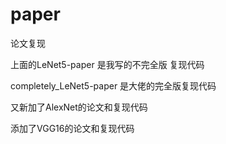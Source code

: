 # paper
论文复现



上面的LeNet5-paper 是我写的不完全版 复现代码

completely_LeNet5-paper 是大佬的完全版复现代码

又新加了AlexNet的论文和复现代码

添加了VGG16的论文和复现代码
